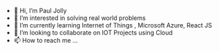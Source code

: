- 👋 Hi, I’m Paul Jolly
- 👀 I’m interested in solving real world problems
- 🌱 I’m currently learning Internet of Things , Microsoft Azure, React JS
- 💞️ I’m looking to collaborate on IOT Projects using Cloud
- 📫 How to reach me ...

<!---
paul8989/paul8989 is a ✨ special ✨ repository because its `README.md` (this file) appears on your GitHub profile.
You can click the Preview link to take a look at your changes.
--->
